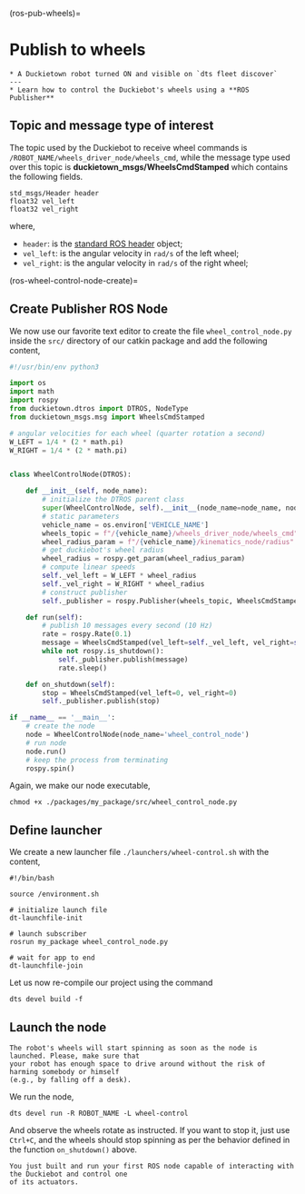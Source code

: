 (ros-pub-wheels)=
# Publish to wheels

```{needget}
* A Duckietown robot turned ON and visible on `dts fleet discover`
---
* Learn how to control the Duckiebot's wheels using a **ROS Publisher**
```

## Topic and message type of interest

The topic used by the Duckiebot to receive wheel commands
is `/ROBOT_NAME/wheels_driver_node/wheels_cmd`, while the message type used over this topic is
**duckietown_msgs/WheelsCmdStamped** which contains the following fields.

```
std_msgs/Header header
float32 vel_left
float32 vel_right
```

where,
- `header`: is the [standard ROS header](https://wiki.ros.org/msg#Header) object;
- `vel_left`: is the angular velocity in `rad/s` of the left wheel;
- `vel_right`: is the angular velocity in `rad/s` of the right wheel;


(ros-wheel-control-node-create)=
## Create Publisher ROS Node

We now use our favorite text editor to create the file 
`wheel_control_node.py` inside the `src/` directory of our catkin package and add the following content,

```python
#!/usr/bin/env python3

import os
import math
import rospy
from duckietown.dtros import DTROS, NodeType
from duckietown_msgs.msg import WheelsCmdStamped

# angular velocities for each wheel (quarter rotation a second)
W_LEFT = 1/4 * (2 * math.pi)
W_RIGHT = 1/4 * (2 * math.pi)


class WheelControlNode(DTROS):

    def __init__(self, node_name):
        # initialize the DTROS parent class
        super(WheelControlNode, self).__init__(node_name=node_name, node_type=NodeType.GENERIC)
        # static parameters
        vehicle_name = os.environ['VEHICLE_NAME']
        wheels_topic = f"/{vehicle_name}/wheels_driver_node/wheels_cmd"
        wheel_radius_param = f"/{vehicle_name}/kinematics_node/radius"
        # get duckiebot's wheel radius
        wheel_radius = rospy.get_param(wheel_radius_param)
        # compute linear speeds
        self._vel_left = W_LEFT * wheel_radius
        self._vel_right = W_RIGHT * wheel_radius
        # construct publisher
        self._publisher = rospy.Publisher(wheels_topic, WheelsCmdStamped, queue_size=1)

    def run(self):
        # publish 10 messages every second (10 Hz)
        rate = rospy.Rate(0.1)
        message = WheelsCmdStamped(vel_left=self._vel_left, vel_right=self._vel_right)
        while not rospy.is_shutdown():
            self._publisher.publish(message)
            rate.sleep()

    def on_shutdown(self):
        stop = WheelsCmdStamped(vel_left=0, vel_right=0)
        self._publisher.publish(stop)

if __name__ == '__main__':
    # create the node
    node = WheelControlNode(node_name='wheel_control_node')
    # run node
    node.run()
    # keep the process from terminating
    rospy.spin()
```

Again, we make our node executable,

    chmod +x ./packages/my_package/src/wheel_control_node.py


## Define launcher

We create a new launcher file `./launchers/wheel-control.sh` with the content,

```shell
#!/bin/bash

source /environment.sh

# initialize launch file
dt-launchfile-init

# launch subscriber
rosrun my_package wheel_control_node.py

# wait for app to end
dt-launchfile-join
```

Let us now re-compile our project using the command

    dts devel build -f


## Launch the node


```{danger}
The robot's wheels will start spinning as soon as the node is launched. Please, make sure that 
your robot has enough space to drive around without the risk of harming somebody or himself 
(e.g., by falling off a desk).
```

We run the node,

    dts devel run -R ROBOT_NAME -L wheel-control

And observe the wheels rotate as instructed.
If you want to stop it, just use `Ctrl+C`, and the wheels should stop spinning as per the behavior 
defined in the function `on_shutdown()` above.

```{admonition} Congratulations 🎉
You just built and run your first ROS node capable of interacting with the Duckiebot and control one
of its actuators.
```
